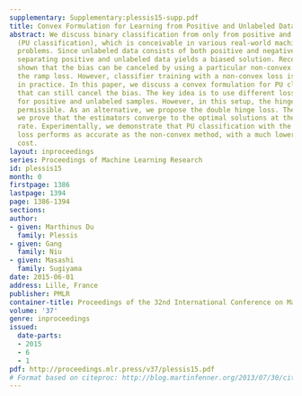 ```yaml
---
supplementary: Supplementary:plessis15-supp.pdf
title: Convex Formulation for Learning from Positive and Unlabeled Data
abstract: We discuss binary classification from only from positive and unlabeled data
  (PU classification), which is conceivable in various real-world machine learning
  problems. Since unlabeled data consists of both positive and negative data, simply
  separating positive and unlabeled data yields a biased solution. Recently, it was
  shown that the bias can be canceled by using a particular non-convex loss such as
  the ramp loss. However, classifier training with a non-convex loss is not straightforward
  in practice. In this paper, we discuss a convex formulation for PU classification
  that can still cancel the bias. The key idea is to use different loss functions
  for positive and unlabeled samples. However, in this setup, the hinge loss is not
  permissible. As an alternative, we propose the double hinge loss. Theoretically,
  we prove that the estimators converge to the optimal solutions at the optimal parametric
  rate. Experimentally, we demonstrate that PU classification with the double hinge
  loss performs as accurate as the non-convex method, with a much lower computational
  cost.
layout: inproceedings
series: Proceedings of Machine Learning Research
id: plessis15
month: 0
firstpage: 1386
lastpage: 1394
page: 1386-1394
sections: 
author:
- given: Marthinus Du
  family: Plessis
- given: Gang
  family: Niu
- given: Masashi
  family: Sugiyama
date: 2015-06-01
address: Lille, France
publisher: PMLR
container-title: Proceedings of the 32nd International Conference on Machine Learning
volume: '37'
genre: inproceedings
issued:
  date-parts:
  - 2015
  - 6
  - 1
pdf: http://proceedings.mlr.press/v37/plessis15.pdf
# Format based on citeproc: http://blog.martinfenner.org/2013/07/30/citeproc-yaml-for-bibliographies/
---
```

